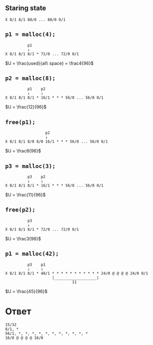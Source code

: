 ## Staring state
```
X 8/1 8/1 80/0 ... 80/0 0/1
```

## `p1 = malloc(4);`
```
          p1
          ↓
X 8/1 8/1 8/1 * 72/0 ... 72/0 0/1
```
$U = \frac{used}{all\ space} = \frac4{96}$ 

## `p2 = malloc(8);`
```
          p1    p2
          ↓     ↓
X 8/1 8/1 8/1 * 16/1 * * * 56/0 ... 56/0 0/1
```
$U = \frac{12}{96}$

## `free(p1);`
```
                  p2
                  ↓
X 8/1 8/1 8/0 8/0 16/1 * * * 56/0 ... 56/0 0/1
```
$U = \frac8{96}$

## `p3 = malloc(3);`
```
          p3    p2
          ↓     ↓
X 8/1 8/1 8/1 * 16/1 * * * 56/0 ... 56/0 0/1 
```
$U = \frac{11}{96}$

## `free(p2);`
```
          p3
          ↓
X 8/1 8/1 8/1 * 72/0 ... 72/0 0/1
```
$U = \frac3{96}$

## `p1 = malloc(42);`
```
          p3    p1
          ↓     ↓
X 8/1 8/1 8/1 * 48/1 * * * * * * * * * * * 24/0 @ @ @ @ 24/0 0/1
                     |___________________|
                              11
```
$U = \frac{45}{96}$

# Ответ

```
15/32
8/1, *
56/1, *, *, *, *, *, *, *, *, *, *, *
16/0 @ @ @ @ 16/0
```